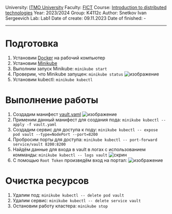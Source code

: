 University: [ITMO University](https://itmo.ru/ru/)
Faculty: [FICT](https://fict.itmo.ru)
Course: [Introduction to distributed technologies](https://github.com/itmo-ict-faculty/introduction-to-distributed-technologies)
Year: 2023/2024
Group: K4112c
Author: Snetkov Ivan Sergeevich
Lab: Lab1
Date of create: 09.11.2023
Date of finished: -

_________________________________________________________________________________________________________________________________________________________


# Подготовка
1. Установим [Docker](https://www.docker.com/) на рабочий компьютер
2. Установим [Minikube](https://minikube.sigs.k8s.io/docs/start/)
3. Выполним запуск Minikube: 
  `minikube start`
4. Проверим, что Minikube запущен: 
  `minikube status`
![изображение](https://github.com/Ivasnet/2023_2024-introduction_to_distributed_technologies-k4112c-snetkov_i_s/assets/70843270/03d9a5dd-bf22-400a-abac-fbb995439ba6)
5. Установим kubectl: 
  `minikube kubectl`

# Выполнение работы
1. Создадим манифест [vault.yaml](https://github.com/Ivasnet/2023_2024-introduction_to_distributed_technologies-k4112c-snetkov_i_s/blob/main/lab1/vault.yaml)
![изображение](https://github.com/Ivasnet/2023_2024-introduction_to_distributed_technologies-k4112c-snetkov_i_s/assets/70843270/a4b3d9ef-97d6-40c4-81fe-b1c37212a087)
2. Применим данный манифест для создания пода: 
  `minikube kubectl -- apply -f vault.yaml`
3. Создадим сервис для доступа к поду: 
  `minikube kubectl -- expose pod vault --type=NodePort --port=8200`
4. Пробросим порты для доступа: 
  `minikube kubectl -- port-forward service/vault 8200:8200`
5. Найдём данные для входа в vault в логах с использованием комманды:
 `minikube kubectl -- logs vault`
![скрин](https://github.com/Ivasnet/2023_2024-introduction_to_distributed_technologies-k4112c-snetkov_i_s/assets/70843270/14c8d30e-eeaf-46e9-9d19-03e9692b8129)
6. С помощью `Root Token` произведём вход на портал:
![изображение](https://github.com/Ivasnet/2023_2024-introduction_to_distributed_technologies-k4112c-snetkov_i_s/assets/70843270/f6d636b5-7926-4837-ae95-17183b42e3f4)

# Очистка ресурсов
1. Удалим под:
  `minikube kubectl -- delete pod vault`
2. Удалим сервис:
  `minikube kubectl -- delete service vault`
3. Остановим работу кластера:
  `minikube stop`
